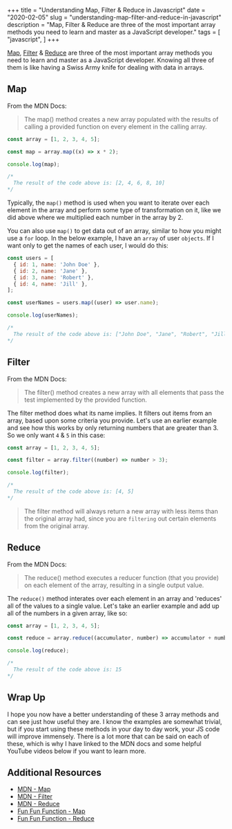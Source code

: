 +++
title = "Understanding Map, Filter & Reduce in Javascript"
date = "2020-02-05"
slug = "understanding-map-filter-and-reduce-in-javascript"
description = "Map, Filter & Reduce are three of the most important array methods you need to learn and master as a JavaScript developer."
tags = [
    "javascript",
]
+++

[Map](https://developer.mozilla.org/en-US/docs/Web/JavaScript/Reference/Global_Objects/Array/map), [Filter](https://developer.mozilla.org/en-US/docs/Web/JavaScript/Reference/Global_Objects/Array/filter) & [Reduce](https://developer.mozilla.org/en-US/docs/Web/JavaScript/Reference/Global_Objects/Array/reduce) are three of the most important array methods you need to learn and master as a JavaScript developer. Knowing all three of them is like having a Swiss Army knife for dealing with data in arrays.

## Map

From the MDN Docs:

> The map() method creates a new array populated with the results of calling a provided function on every element in the calling array.

```js
const array = [1, 2, 3, 4, 5];

const map = array.map((x) => x * 2);

console.log(map);

/*
  The result of the code above is: [2, 4, 6, 8, 10]
*/
```

Typically, the `map()` method is used when you want to iterate over each element in the array and perform some type of transformation on it, like we did above where we multiplied each number in the array by 2.

You can also use `map()` to get data out of an array, similar to how you might use a `for` loop. In the below example, I have an `array` of user `objects`. If I want only to get the names of each user, I would do this:

```js
const users = [
  { id: 1, name: 'John Doe' },
  { id: 2, name: 'Jane' },
  { id: 3, name: 'Robert' },
  { id: 4, name: 'Jill' },
];

const userNames = users.map((user) => user.name);

console.log(userNames);

/*
  The result of the code above is: ["John Doe", "Jane", "Robert", "Jill"]
*/
```

## Filter

From the MDN Docs:

> The filter() method creates a new array with all elements that pass the test implemented by the provided function.

The filter method does what its name implies. It filters out items from an array, based upon some criteria you provide. Let's use an earlier example and see how this works by only returning numbers that are greater than 3. So we only want `4` & `5` in this case:

```js
const array = [1, 2, 3, 4, 5];

const filter = array.filter((number) => number > 3);

console.log(filter);

/*
  The result of the code above is: [4, 5]
*/
```

> The filter method will always return a new array with less items than the original array had, since you are `filtering` out certain elements from the original array.

## Reduce

From the MDN Docs:

> The reduce() method executes a reducer function (that you provide) on each element of the array, resulting in a single output value.

The `reduce()` method interates over each element in an array and 'reduces' all of the values to a single value. Let's take an earlier example and add up all of the numbers in a given array, like so:

```js
const array = [1, 2, 3, 4, 5];

const reduce = array.reduce((accumulator, number) => accumulator + number);

console.log(reduce);

/*
  The result of the code above is: 15
*/
```

## Wrap Up

I hope you now have a better understanding of these 3 array methods and can see just how useful they are. I know the examples are somewhat trivial, but if you start using these methods in your day to day work, your JS code will improve immensely. There is a lot more that can be said on each of these, which is why I have linked to the MDN docs and some helpful YouTube videos below if you want to learn more.

## Additional Resources

- [MDN - Map](https://developer.mozilla.org/en-US/docs/Web/JavaScript/Reference/Global_Objects/Array/map)
- [MDN - Filter](https://developer.mozilla.org/en-US/docs/Web/JavaScript/Reference/Global_Objects/Array/filter)
- [MDN - Reduce](https://developer.mozilla.org/en-US/docs/Web/JavaScript/Reference/Global_Objects/Array/reduce)
- [Fun Fun Function - Map](https://www.youtube.com/watch?v=bCqtb-Z5YGQ)
- [Fun Fun Function - Reduce](https://www.youtube.com/watch?v=Wl98eZpkp-c)
